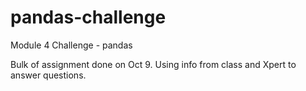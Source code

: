 # pandas-challenge
Module 4 Challenge - pandas

Bulk of assignment done on Oct 9. Using info from class and Xpert to answer questions.
